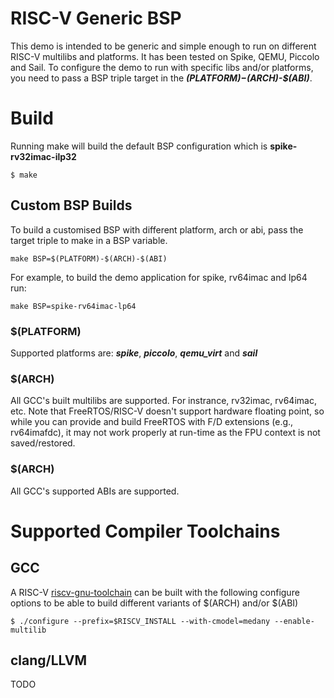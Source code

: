 # RISC-V Generic BSP

This demo is intended to be generic and simple enough to run on different RISC-V
multilibs and platforms. It has been tested on Spike, QEMU, Piccolo and Sail.
To configure the demo to run with specific libs and/or platforms, you need to
pass a BSP triple target in the ___$(PLATFORM)-$(ARCH)-$(ABI)___.

# Build

Running make will build the default BSP configuration which is __spike-rv32imac-ilp32__

```
$ make
```

## Custom BSP Builds

To build a customised BSP with different platform, arch or abi, pass the target
triple to make in a BSP variable.

```
make BSP=$(PLATFORM)-$(ARCH)-$(ABI)
```

For example, to build the demo application for spike, rv64imac and lp64 run:

```
make BSP=spike-rv64imac-lp64
```

### $(PLATFORM)

Supported platforms are: ___spike___, ___piccolo___, ___qemu_virt___ and ___sail___

### $(ARCH)

All GCC's built multilibs are supported. For instrance, rv32imac, rv64imac, etc.
Note that FreeRTOS/RISC-V doesn't support hardware floating point, so while you
can provide and build FreeRTOS with F/D extensions (e.g., rv64imafdc),
it may not work properly at run-time as the FPU context is not saved/restored.

### $(ARCH)

All GCC's supported ABIs are supported.

# Supported Compiler Toolchains

## GCC

A RISC-V [riscv-gnu-toolchain](https://github.com/riscv/riscv-gnu-toolchain) can
be built with the following configure options to be able to build
different variants of $(ARCH) and/or $(ABI)

```
$ ./configure --prefix=$RISCV_INSTALL --with-cmodel=medany --enable-multilib
```

## clang/LLVM
TODO
